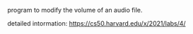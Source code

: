 program to modify the volume of an audio file.

detailed intormation:
https://cs50.harvard.edu/x/2021/labs/4/
